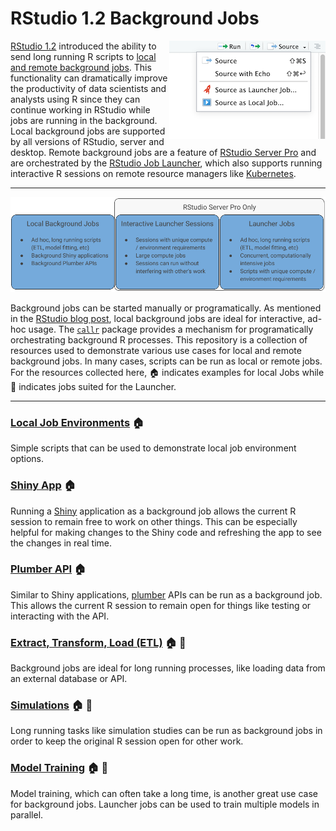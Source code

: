 # RStudio 1.2 Background Jobs

<img src="images/source-dropdown.png" align="right" />

[RStudio 1.2](https://www.rstudio.com/products/rstudio/) introduced the ability
to send long running R scripts to [local and remote background
jobs](https://blog.rstudio.com/2019/03/14/rstudio-1-2-jobs/). This functionality
can dramatically improve the productivity of data scientists and analysts using
R since they can continue working in RStudio while jobs are running in the
background. Local background jobs are supported by all versions of RStudio,
server and desktop. Remote background jobs are a feature of [RStudio Server
Pro](https://www.rstudio.com/products/rstudio-server-pro/) and are orchestrated
by the [RStudio Job Launcher](https://docs.rstudio.com/job-launcher/), which
also supports running interactive R sessions on remote resource managers like
[Kubernetes](https://kubernetes.io).

---

![](images/use-case-grid.png)

Background jobs can be started manually or programatically. As mentioned in the
[RStudio blog post](https://blog.rstudio.com/2019/03/14/rstudio-1-2-jobs/),
local background jobs are ideal for interactive, ad-hoc usage. The
[`callr`](https://blog.rstudio.com/2019/03/14/rstudio-1-2-jobs/) package
provides a mechanism for programatically orchestrating background R processes.
This repository is a collection of resources used to demonstrate various use
cases for local and remote background jobs. In many cases, scripts can be run as
local or remote jobs. For the resources collected here, :house: indicates
examples for local Jobs while :rocket: indicates jobs suited for the Launcher.

---
### [Local Job Environments](simple-job) :house:
Simple scripts that can be used to demonstrate local job environment options.

### [Shiny App](shiny-job) :house:
Running a [Shiny](http://shiny.rstudio.com) application as a background job
allows the current R session to remain free to work on other things. This can be
especially helpful for making changes to the Shiny code and refreshing the app
to see the changes in real time.

### [Plumber API](plumber-job) :house:
Similar to Shiny applications, [plumber](https://www.rplumber.io) APIs can be
run as a background job. This allows the current R session to remain open for
things like testing or interacting with the API.

### [Extract, Transform, Load (ETL)](etl-job) :house: :rocket:
Background jobs are ideal for long running processes, like loading data from an
external database or API.

### [Simulations](simulation-job) :house: :rocket:
Long running tasks like simulation studies can be run as background jobs in
order to keep the original R session open for other work.

### [Model Training](ml-job) :house: :rocket:
Model training, which can often take a long time, is another great use case for
background jobs. Launcher jobs can be used to train multiple models in parallel.
